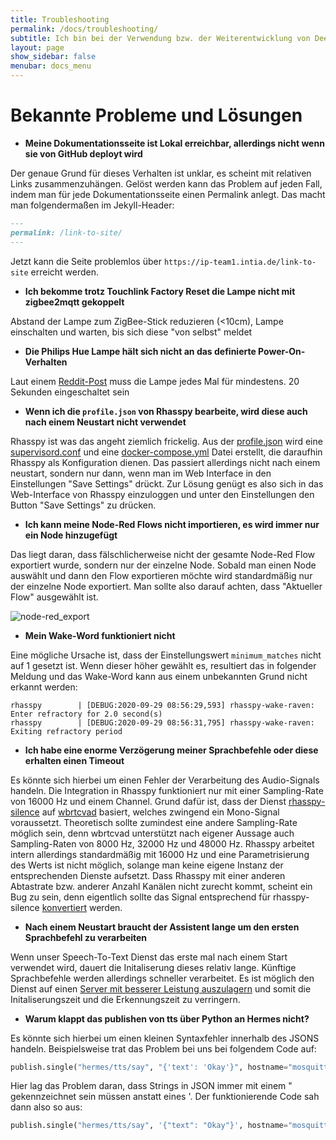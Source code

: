 ```yaml
---
title: Troubleshooting
permalink: /docs/troubleshooting/
subtitle: Ich bin bei der Verwendung bzw. der Weiterentwicklung von Deep Thought auf ein Problem gestoßen - wie behebe ich das?
layout: page
show_sidebar: false
menubar: docs_menu
---
```


# Bekannte Probleme und Lösungen

* **Meine Dokumentationsseite ist Lokal erreichbar, allerdings nicht wenn sie von GitHub deployt wird**

Der genaue Grund für dieses Verhalten ist unklar, es scheint mit relativen Links zusammenzuhängen. Gelöst werden kann das Problem auf jeden Fall, indem man für jede Dokumentationsseite einen Permalink anlegt. Das macht man folgendermaßen im Jekyll-Header:
```markdown
---
permalink: /link-to-site/
---
```
Jetzt kann die Seite problemlos über `https://ip-team1.intia.de/link-to-site` erreicht werden.

* **Ich bekomme trotz Touchlink Factory Reset die Lampe nicht mit zigbee2mqtt gekoppelt**

Abstand der Lampe zum ZigBee-Stick reduzieren (<10cm), Lampe einschalten und warten, bis sich diese "von selbst" meldet

* **Die Philips Hue Lampe hält sich nicht an das definierte Power-On-Verhalten**  

Laut einem [Reddit-Post](https://www.reddit.com/r/Hue/comments/aa3am0/so_the_power_on_behavior_is_not_working_like_i/) muss die Lampe jedes Mal für mindestens. 20 Sekunden eingeschaltet sein

* **Wenn ich die `profile.json` von Rhasspy bearbeite, wird diese auch nach einem Neustart nicht verwendet**
  
Rhasspy ist was das angeht ziemlich frickelig. Aus der [profile.json](https://github.com/th-koeln-intia/ip-sprachassistent-team1/blob/master/docker/rhasspy/profiles/de/profile.json) wird eine [supervisord.conf](https://github.com/th-koeln-intia/ip-sprachassistent-team1/blob/master/docker/rhasspy/profiles/de/supervisord.conf) und eine [docker-compose.yml](https://github.com/th-koeln-intia/ip-sprachassistent-team1/blob/master/docker/rhasspy/profiles/de/docker-compose.yml) Datei erstellt, die daraufhin Rhasspy als Konfiguration dienen. Das passiert allerdings nicht nach einem neustart, sondern nur dann, wenn man im Web Interface in den Einstellungen "Save Settings" drückt.
Zur Lösung genügt es also sich in das Web-Interface von Rhasspy einzuloggen und unter den Einstellungen den Button "Save Settings" zu drücken.

* **Ich kann meine Node-Red Flows nicht importieren, es wird immer nur ein Node hinzugefügt**

Das liegt daran, dass fälschlicherweise nicht der gesamte Node-Red Flow exportiert wurde, sondern nur der einzelne Node. Sobald man einen Node auswählt und dann den Flow exportieren möchte wird standardmäßig nur der einzelne Node exportiert. Man sollte also darauf achten, dass "Aktueller Flow" ausgewählt ist.

![node-red_export](/assets/node-red_export.png)

* **Mein Wake-Word funktioniert nicht**

Eine mögliche Ursache ist, dass der Einstellungswert `minimum_matches` nicht auf 1 gesetzt ist. Wenn dieser höher gewählt es, resultiert das in folgender Meldung und das Wake-Word kann aus einem unbekannten Grund nicht erkannt werden:

```
rhasspy        | [DEBUG:2020-09-29 08:56:29,593] rhasspy-wake-raven: Enter refractory for 2.0 second(s)
rhasspy        | [DEBUG:2020-09-29 08:56:31,795] rhasspy-wake-raven: Exiting refractory period
```

* **Ich habe eine enorme Verzögerung meiner Sprachbefehle oder diese erhalten einen Timeout**

Es könnte sich hierbei um einen Fehler der Verarbeitung des Audio-Signals handeln.
Die Integration in Rhasspy funktioniert nur mit einer Sampling-Rate von 16000 Hz und einem Channel. Grund dafür ist, dass der Dienst [rhasspy-silence](#rhasspy-silence) auf [wbrtcvad](https://github.com/wiseman/py-webrtcvad) basiert, welches zwingend ein Mono-Signal voraussetzt. Theoretisch sollte zumindest eine andere Sampling-Rate möglich sein, denn wbrtcvad unterstützt nach eigener Aussage auch Sampling-Raten von 8000 Hz, 32000 Hz und 48000 Hz. Rhasspy arbeitet intern allerdings standardmäßig mit 16000 Hz und eine Parametrisierung des Werts ist nicht möglich, solange man keine eigene Instanz der entsprechenden Dienste aufsetzt.
Dass Rhasspy mit einer anderen Abtastrate bzw. anderer Anzahl Kanälen nicht zurecht kommt, scheint ein Bug zu sein, denn eigentlich sollte das Signal entsprechend für rhasspy-silence [konvertiert](https://github.com/rhasspy/rhasspy-microphone-cli-hermes/blob/master/rhasspymicrophone_cli_hermes/__init__.py#L173) werden.

* **Nach einem Neustart braucht der Assistent lange um den ersten Sprachbefehl zu verarbeiten**

Wenn unser Speech-To-Text Dienst das erste mal nach einem Start verwendet wird, dauert die Initaliserung dieses relativ lange. Künftige Sprachbefehle werden allerdings schneller verarbeitet. Es ist möglich den Dienst auf einen [Server mit besserer Leistung auszulagern](https://rhasspy.readthedocs.io/en/latest/speech-to-text/#remote-http-server) und somit die Initaliserungszeit und die Erkennungszeit zu verringern.

* **Warum klappt das publishen von tts über Python an Hermes nicht?**

Es könnte sich hierbei um einen kleinen Syntaxfehler innerhalb des JSONS handeln. Beispielsweise trat das Problem bei uns bei folgendem Code auf:

```python
publish.single("hermes/tts/say", "{'text': 'Okay'}", hostname="mosquitto") 
```

Hier lag das Problem daran, dass Strings in JSON immer mit einem " gekennzeichnet sein müssen anstatt eines '.
Der funktionierende Code sah dann also so aus:

```python
publish.single("hermes/tts/say", '{"text": "Okay"}', hostname="mosquitto")
```